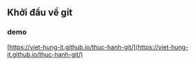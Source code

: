 ## Khởi đầu về git

### demo
[https://viet-hung-it.github.io/thuc-hanh-git/](https://viet-hung-it.github.io/thuc-hanh-git/)
